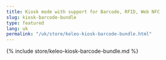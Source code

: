 ```yaml
---
title: Kiosk mode with support for Barcode, RFID, Web NFC
slug: kiosk-barcode-bundle
type: featured
lang: uk
permalink: "/uk/store/keleo-kiosk-barcode-bundle.html"
---
```


{% include store/keleo-kiosk-barcode-bundle.md %}
